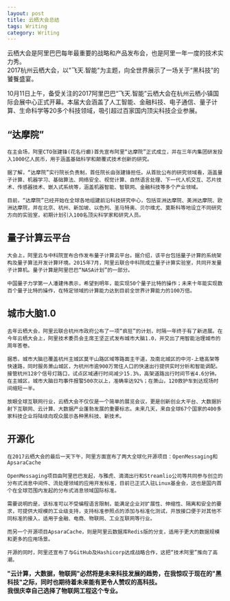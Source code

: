 ```yaml
---
layout: post
title: 云栖大会总结
tags: Writing
category: Writing
---
```

    
云栖大会是阿里巴巴每年最重要的战略和产品发布会，也是阿里一年一度的技术实力秀。  
2017杭州云栖大会，以"飞天.智能"为主题，向全世界展示了一场关于“黑科技”的饕餮盛宴。


<!--more-->

10月11日上午，备受关注的2017阿里巴巴“飞天.智能”云栖大会在杭州云栖小镇国际会展中心正式开幕。本届大会涵盖了人工智能、金融科技、电子通信、量子计算、生命科学等20多个科技领域，吸引超过百家国内顶尖科技企业参展。

## “达摩院”

    在主会场，阿里CTO张建锋(花名行癫)首先宣布阿里“达摩院”正式成立，并在三年内集团研发投入1000亿人民币，用于涵盖基础科学和颠覆式技术创新的研究。

    据了解，“达摩院”实行院长负责制，首任院长由张建锋担任。从首批公布的研究领域看，涵盖量子计算、机器学习、基础算法、网络安全、视觉计算、自然语言处理、下一代人机交互、芯片技术、传感器技术、嵌入式系统等，涵盖机器智能、智联网、金融科技等多个产业领域。

    目前，“达摩院”已经开始在全球各地组建前沿科技研究中心，包括亚洲达摩院、美洲达摩院、欧洲达摩院，并在北京、杭州、新加坡、以色列、圣马特奥、贝尔维尤、莫斯科等地设立不同研究方向的实验室，初期计划引入100名顶尖科学家和研究人员。

## 量子计算云平台

    大会上，阿里云与中科院宣布合作发布量子计算云平台。据介绍，该平台包括量子计算的系统架构及量子算法开发计算环境。2015年7月，阿里云联合中科院成立量子计算实验室，共同开发量子计算机。量子计算是阿里巴巴“NASA计划”的一部分。

    中国量子力学第一人潘建伟表示，希望到明年，能实现50个量子比特的操作；未来十年能实现数百个量子比特的操作，在特定领域的计算能力达到目前全世界计算能力的100万倍。

## 城市大脑1.0

    去年云栖大会，阿里云联合杭州市政府公布了一项“疯狂”的计划，时隔一年终于有了新进展。在今年云栖大会上，阿里技术委员会主席王坚正式发布城市大脑1.0，并交出了用智能治理城市的周年答卷。

    据悉，城市大脑已覆盖杭州主城区莫干山路区域等路面主干道，及南北城区的中河-上塘高架等快速路，同时服务萧山城区，为杭州市逾900万常住人口的快速出行提供实时分析和智能调配。接管杭州128个信号灯路口，试点区域通行时间减少15.3%，高架道路出行时间节省4.6分钟。在主城区，城市大脑日均事件报警500次以上，准确率达92%；在萧山，120救护车到达现场时间缩短一半。

    放眼全球互联网行业，云栖大会不仅仅是一个简单的展览会议，更是创新创业大平台、大数据折射下互联网、云计算、大数据产业蓬勃发展的重要标志。未来几天，来自全球67个国家的400多家科技企业将陆续向观众展示各种黑科技、新技术。

## 开源化

    在2017云栖大会的最后一天下午，阿里方面宣布了两大全球化开源项目：OpenMessaging和ApsaraCache

    OpenMessaging项目由阿里巴巴发起，与雅虎、滴滴出行和Streamlio公司等共同参与创立的分布式消息中间件、流处理领域的应用开发标准，目前已正式入驻Linux基金会，这也是国内首个在全球范围内发起的分布式消息领域国际标准。

    需要说明的是，该标准可以不受编程语言限制，能满足企业对扩展性、伸缩性、隔离和安全的要求，可提供大规模的工业级支持，支持标准参照点的添加与标准化测试，开放接口便于对其他不同标准的接入，适用于金融、电商、物联网、工业互联网等行业。

    而另一个开源项目ApsaraCache，则是阿里云数据库Redis版的分支，适用于更大的数据规模和更多的应用场景。

    开源的同时，阿里还宣布了与GitHub及Hashicorp达成战略合作，这把“技术阿里”推向了高潮。



**"云计算，大数据，物联网"必然将是未来科技发展的趋势，在我惊叹于现在的"黑科技"之际，同时也期待着未来能有更令人赞叹的高科技。**  
**我很庆幸自己选择了物联网工程这个专业。**

